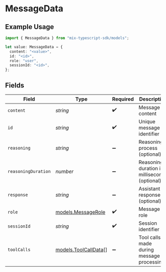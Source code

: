 # MessageData

## Example Usage

```typescript
import { MessageData } from "mix-typescript-sdk/models";

let value: MessageData = {
  content: "<value>",
  id: "<id>",
  role: "user",
  sessionId: "<id>",
};
```

## Fields

| Field                                              | Type                                               | Required                                           | Description                                        |
| -------------------------------------------------- | -------------------------------------------------- | -------------------------------------------------- | -------------------------------------------------- |
| `content`                                          | *string*                                           | :heavy_check_mark:                                 | Message content                                    |
| `id`                                               | *string*                                           | :heavy_check_mark:                                 | Unique message identifier                          |
| `reasoning`                                        | *string*                                           | :heavy_minus_sign:                                 | Reasoning process (optional)                       |
| `reasoningDuration`                                | *number*                                           | :heavy_minus_sign:                                 | Reasoning duration in milliseconds (optional)      |
| `response`                                         | *string*                                           | :heavy_minus_sign:                                 | Assistant response (optional)                      |
| `role`                                             | [models.MessageRole](../models/messagerole.md)     | :heavy_check_mark:                                 | Message role                                       |
| `sessionId`                                        | *string*                                           | :heavy_check_mark:                                 | Session identifier                                 |
| `toolCalls`                                        | [models.ToolCallData](../models/toolcalldata.md)[] | :heavy_minus_sign:                                 | Tool calls made during message processing          |